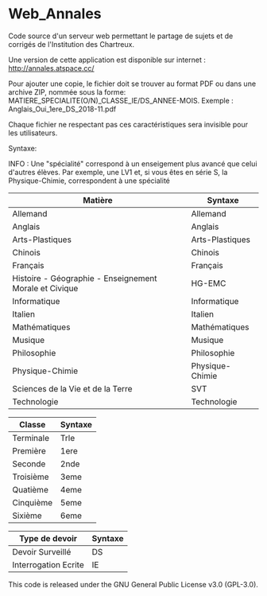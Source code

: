 # Web_Annales
Code source d'un serveur web permettant le partage de sujets et de corrigés de l'Institution des Chartreux.

Une version de cette application est disponible sur internet : http://annales.atspace.cc/

Pour ajouter une copie, le fichier doit se trouver au format PDF ou dans une archive ZIP, nommée sous la forme:
MATIERE_SPECIALITE(O/N)_CLASSE_IE/DS_ANNEE-MOIS. Exemple : Anglais_Oui_1ere_DS_2018-11.pdf

Chaque fichier ne respectant pas ces caractéristiques sera invisible pour les utilisateurs. 


Syntaxe:

INFO : Une "spécialité" correspond à un enseigement plus avancé que celui d'autres élèves.
       Par exemple, une LV1 et,  si vous êtes en série S, la Physique-Chimie, correspondent à une spécialité

| Matière        | Syntaxe      |
| --------|-------|
|Allemand|Allemand|
|Anglais|Anglais|
|Arts-Plastiques|Arts-Plastiques|
|Chinois|Chinois|
|Français|Français|
|Histoire - Géographie - Enseignement Morale et Civique|HG-EMC|
|Informatique|Informatique|
|Italien|Italien|
|Mathématiques|Mathématiques|
|Musique|Musique|
|Philosophie|Philosophie|
|Physique-Chimie|Physique-Chimie|
|Sciences de la Vie et de la Terre|SVT|
|Technologie|Technologie|


| Classe        | Syntaxe      |
| --------|-------|
|Terminale|Trle|
|Première|1ere|
|Seconde|2nde|
|Troisième|3eme|
|Quatième|4eme|
|Cinquième|5eme|
|Sixième|6eme|

| Type de devoir|Syntaxe|
| --------|-------|
|Devoir Surveillé|DS|
|Interrogation Ecrite|IE|



This code is released under the GNU General Public License v3.0 (GPL-3.0).
